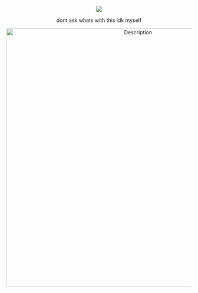 <div align="center">

![](https://komarev.com/ghpvc/?username=AutisticDetective&color=blue&style=plastic&label=(๑>◡<๑))

dont ask whats with this idk myself

 <img src="https://github.com/user-attachments/assets/9c3790f5-891c-44b5-845d-f950c22644a5" alt="Description" width="700">

</div>
